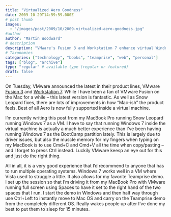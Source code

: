 ```yaml
---
title: "Virtualized Aero Goodness"
date: 2009-10-29T14:59:59.000Z
# post thumb
images:
  - "/images/post/2009/10/2009-virtualized-aero-goodness.jpg"
#author
author: "Martin Woodward"
# description
description: "VMware's Fusion 3 and Workstation 7 enhance virtual Windows 7 experiences on Mac, seamlessly integrating Aero for a smoother multitasking experience."
# Taxonomies
categories: ["technology", "books", "teamprise", "web", "personal"]
tags: ["blog", "archive"]
type: "regular" # available type (regular or featured)
draft: false
---
```


[](http://www.woodwardweb.com/WindowsLiveWriter/VirtualizedAeroGoodness_C4A5/fusion3_2.png)

On Tuesday, VMware announced the latest in their product lines, VMware [Fusion 3](http://www.vmware.com/company/news/releases/fusion3-ga.html) and [Workstation 7](http://www.vmware.com/company/news/releases/wkstn7-ga.html). While I have been a fan of VMware Fusion on the Mac for a while – this latest version is fantastic. As well as Snow Leopard fixes, there are lots of improvements in how “Mac-ish” the product feels. Best of all Aero is now fully supported inside a virtual machine.

I’m currently writing this post from my MacBook Pro running Snow Leopard running Windows 7 as a VM. I have to say that running Windows 7 inside the virtual machine is actually a much better experience than I’ve been having running Windows 7 as the BootCamp partition lately. This is largely due to driver issues, but also the muscle memory for my fingers when typing on my MacBook is to use Cmd+C and Cmd+V all the time when copy/pasting – and I forget to press Ctrl instead. Luckily VMware keesp an eye out for this and just do the right thing.

All in all, it is a very good experience that I’d recommend to anyone that has to run multiple operating systems. Windows 7 works well in a VM where Vista used to struggle a little. It also allows for my favorite Teamprise demo. I set up the session so that I’m driving it from my MacBook Pro with VMware running full screen using Spaces to have it set to the right hand of the two spaces that I run. I start the demo in Windows and then half way through use Ctrl+Left to instantly move to Mac OS and carry on the Teamprise demo from the completely different OS. Really wakes people up after I’ve done my best to put them to sleep for 15 minutes.
